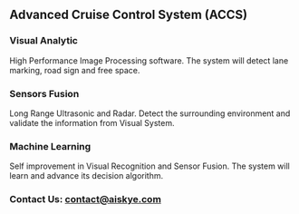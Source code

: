 ## Advanced Cruise Control System (ACCS)
### Visual Analytic
High Performance Image Processing software. The system will detect lane marking, road sign and free space.
### Sensors Fusion
Long Range Ultrasonic and Radar. Detect the surrounding environment and validate the information from Visual System.
### Machine Learning
Self improvement in Visual Recognition and Sensor Fusion. The system will learn and advance its decision algorithm.
### Contact Us:  <contact@aiskye.com>

